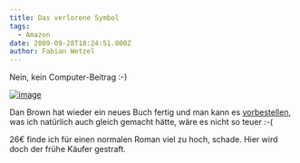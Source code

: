 ```yaml
---
title: Das verlorene Symbol
tags:
  - Amazon
date: 2009-09-28T18:24:51.000Z
author: Fabian Wetzel
---
```


Nein, kein Computer-Beitrag :-)

[![image](image30.png "image")](http://www.amazon.de/gp/feature.html?ie=UTF8&amp;plgroup=1&amp;docId=1000113793&amp;tag=fabsenetfabse-21)

Dan Brown hat wieder ein neues Buch fertig und man kann es [vorbestellen](http://www.amazon.de/gp/feature.html?ie=UTF8&amp;plgroup=1&amp;docId=1000113793&amp;tag=fabsenetfabse-21), was ich natürlich auch gleich gemacht hätte, wäre es nicht so teuer :-(

26€ finde ich für einen normalen Roman viel zu hoch, schade. Hier wird doch der frühe Käufer gestraft.


